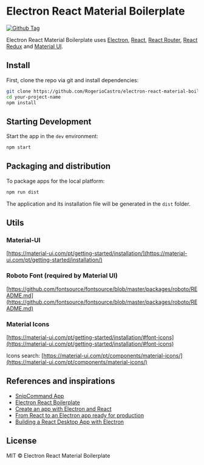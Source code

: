 # Electron React Material Boilerplate

[![Github Tag][github-tag-image]][github-tag-url]

Electron React Material Boilerplate uses [Electron](https://www.electronjs.org/), [React](https://reactjs.org/), [React Router](https://github.com/ReactTraining/react-router/tree/master/packages/react-router-dom), [React Redux](https://react-redux.js.org/) and [Material UI](https://material-ui.com/pt/getting-started/installation/).

## Install

First, clone the repo via git and install dependencies:

```bash
git clone https://github.com/RogerioCastro/electron-react-material-boilerplate.git your-project-name
cd your-project-name
npm install
```

## Starting Development

Start the app in the `dev` environment:

```bash
npm start
```

## Packaging and distribution

To package apps for the local platform:

```bash
npm run dist
```

The application and its installation file will be generated in the `dist` folder.

## Utils

### Material-UI
[https://material-ui.com/pt/getting-started/installation/](https://material-ui.com/pt/getting-started/installation/)

### Roboto Font (required by Material UI)
[https://github.com/fontsource/fontsource/blob/master/packages/roboto/README.md](https://github.com/fontsource/fontsource/blob/master/packages/roboto/README.md)

### Material Icons
[https://material-ui.com/pt/getting-started/installation/#font-icons](https://material-ui.com/pt/getting-started/installation/#font-icons)

Icons search: [https://material-ui.com/pt/components/material-icons/](https://material-ui.com/pt/components/material-icons/)

## References and inspirations

- [SnipCommand App](https://github.com/gurayyarar/SnipCommand)
- [Electron React Boilerplate](https://github.com/electron-react-boilerplate)
- [Create an app with Electron and React](https://flaviocopes.com/react-electron/)
- [From React to an Electron app ready for production](https://medium.com/@kitze/%EF%B8%8F-from-react-to-an-electron-app-ready-for-production-a0468ecb1da3)
- [Building a React Desktop App with Electron](https://blog.bitsrc.io/building-an-electron-app-with-electron-react-boilerplate-c7ef8d010a91)

## License
MIT © Electron React Material Boilerplate

[github-tag-image]: https://img.shields.io/github/v/release/RogerioCastro/electron-react-material-boilerplate?label=version
[github-tag-url]: https://github.com/RogerioCastro/electron-react-material-boilerplate/releases/latest
